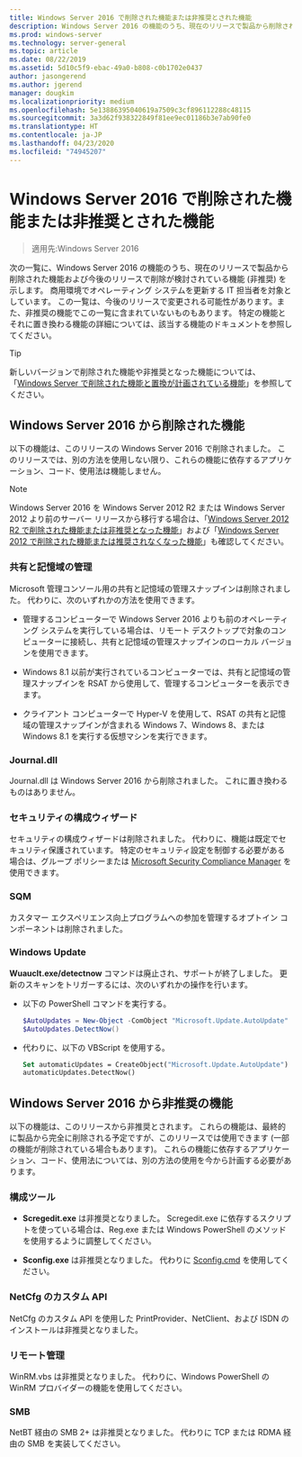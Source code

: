 ```yaml
---
title: Windows Server 2016 で削除された機能または非推奨とされた機能
description: Windows Server 2016 の機能のうち、現在のリリースで製品から削除された機能および今後のリリースで削除が検討されている機能 (非推奨の機能) の一覧。 商用環境でオペレーティング システムを更新する IT 担当者を対象としています。
ms.prod: windows-server
ms.technology: server-general
ms.topic: article
ms.date: 08/22/2019
ms.assetid: 5d10c5f9-ebac-49a0-b808-c0b1702e0437
author: jasongerend
ms.author: jgerend
manager: dougkim
ms.localizationpriority: medium
ms.openlocfilehash: 5e13886395040619a7509c3cf896112288c48115
ms.sourcegitcommit: 3a3d62f938322849f81ee9ec01186b3e7ab90fe0
ms.translationtype: HT
ms.contentlocale: ja-JP
ms.lasthandoff: 04/23/2020
ms.locfileid: "74945207"
---
```

# <a name="features-removed-or-deprecated-in--windows-server-2016"></a>Windows Server 2016 で削除された機能または非推奨とされた機能

>適用先:Windows Server 2016

次の一覧に、Windows Server 2016 の機能のうち、現在のリリースで製品から削除された機能および今後のリリースで削除が検討されている機能 (非推奨) を示します。 商用環境でオペレーティング システムを更新する IT 担当者を対象としています。 この一覧は、今後のリリースで変更される可能性があります。また、非推奨の機能でこの一覧に含まれていないものもあります。 特定の機能とそれに置き換わる機能の詳細については、該当する機能のドキュメントを参照してください。

> [!TIP]
> 新しいバージョンで削除された機能や非推奨となった機能については、「[Windows Server で削除された機能と置換が計画されている機能](../get-started-19/removed-features.md)」を参照してください。

## <a name="features-removed-from-windows-server-2016"></a>Windows Server 2016 から削除された機能

以下の機能は、このリリースの Windows Server 2016 で削除されました。 このリリースでは、別の方法を使用しない限り、これらの機能に依存するアプリケーション、コード、使用法は機能しません。  

> [!NOTE]  
> Windows Server 2016 を Windows Server 2012 R2 または Windows Server 2012 より前のサーバー リリースから移行する場合は、「[Windows Server 2012 R2 で削除された機能または非推奨となった機能](https://technet.microsoft.com/library/dn303411.aspx)」および「[Windows Server 2012 で削除された機能または推奨されなくなった機能](https://technet.microsoft.com/library/hh831568.aspx)」も確認してください。  

### <a name="share-and-storage-management"></a>共有と記憶域の管理

Microsoft 管理コンソール用の共有と記憶域の管理スナップインは削除されました。 代わりに、次のいずれかの方法を使用できます。  

-   管理するコンピューターで Windows Server 2016 よりも前のオペレーティング システムを実行している場合は、リモート デスクトップで対象のコンピューターに接続し、共有と記憶域の管理スナップインのローカル バージョンを使用できます。  

-   Windows 8.1 以前が実行されているコンピューターでは、共有と記憶域の管理スナップインを RSAT から使用して、管理するコンピューターを表示できます。  

-   クライアント コンピューターで Hyper-V を使用して、RSAT の共有と記憶域の管理スナップインが含まれる Windows 7、Windows 8、または Windows 8.1 を実行する仮想マシンを実行できます。  

### <a name="journaldll"></a>Journal.dll

Journal.dll は Windows Server 2016 から削除されました。 これに置き換わるものはありません。  

### <a name="security-configuration-wizard"></a>セキュリティの構成ウィザード

セキュリティの構成ウィザードは削除されました。 代わりに、機能は既定でセキュリティ保護されています。 特定のセキュリティ設定を制御する必要がある場合は、グループ ポリシーまたは [Microsoft Security Compliance Manager](https://technet.microsoft.com/solutionaccelerators/cc835245.aspx) を使用できます。  

### <a name="sqm"></a>SQM

カスタマー エクスペリエンス向上プログラムへの参加を管理するオプトイン コンポーネントは削除されました。 

### <a name="windows-update"></a>Windows Update

**Wuauclt.exe/detectnow** コマンドは廃止され、サポートが終了しました。 更新のスキャンをトリガーするには、次のいずれかの操作を行います。

- 以下の PowerShell コマンドを実行する。
    ````powershell
    $AutoUpdates = New-Object -ComObject "Microsoft.Update.AutoUpdate"
    $AutoUpdates.DetectNow()
    ````

- 代わりに、以下の VBScript を使用する。
    ````vb
    Set automaticUpdates = CreateObject("Microsoft.Update.AutoUpdate")
    automaticUpdates.DetectNow()
    ````

## <a name="features-deprecated-starting-with-windows-server-2016"></a>Windows Server 2016 から非推奨の機能

以下の機能は、このリリースから非推奨とされます。 これらの機能は、最終的に製品から完全に削除される予定ですが、このリリースでは使用できます (一部の機能が削除されている場合もあります)。 これらの機能に依存するアプリケーション、コード、使用法については、別の方法の使用を今から計画する必要があります。  

### <a name="configuration-tools"></a>構成ツール  

-   **Scregedit.exe** は非推奨となりました。 Scregedit.exe に依存するスクリプトを使っている場合は、Reg.exe または Windows PowerShell のメソッドを使用するように調整してください。  

-   **Sconfig.exe** は非推奨となりました。 代わりに [Sconfig.cmd](https://docs.microsoft.com/windows-server/get-started/sconfig-on-ws2016) を使用してください。 

### <a name="netcfg-custom-apis"></a>NetCfg のカスタム API

NetCfg のカスタム API を使用した PrintProvider、NetClient、および ISDN のインストールは非推奨となりました。  

### <a name="remote-management"></a>リモート管理  

WinRM.vbs は非推奨となりました。 代わりに、Windows PowerShell の WinRM プロバイダーの機能を使用してください。  

### <a name="smb"></a>SMB

NetBT 経由の SMB 2+ は非推奨となりました。 代わりに TCP または RDMA 経由の SMB を実装してください。 
